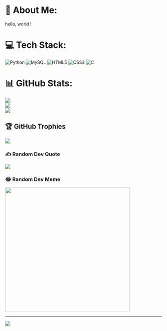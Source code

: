 # 💫 About Me:
hello, world !


# 💻 Tech Stack:
![Python](https://img.shields.io/badge/python-3670A0?style=for-the-badge&logo=python&logoColor=ffdd54) ![MySQL](https://img.shields.io/badge/mysql-%2300000f.svg?style=for-the-badge&logo=mysql&logoColor=white) ![HTML5](https://img.shields.io/badge/html5-%23E34F26.svg?style=for-the-badge&logo=html5&logoColor=white) ![CSS3](https://img.shields.io/badge/css3-%231572B6.svg?style=for-the-badge&logo=css3&logoColor=white) ![C](https://img.shields.io/badge/c-%2300599C.svg?style=for-the-badge&logo=c&logoColor=white)
# 📊 GitHub Stats:
![](https://github-readme-stats.vercel.app/api?username=fernandovales&theme=tokyonight&hide_border=false&include_all_commits=false&count_private=false)<br/>
![](https://github-readme-streak-stats.herokuapp.com/?user=fernandovales&theme=tokyonight&hide_border=false)<br/>
![](https://github-readme-stats.vercel.app/api/top-langs/?username=fernandovales&theme=tokyonight&hide_border=false&include_all_commits=false&count_private=false&layout=compact)

## 🏆 GitHub Trophies
![](https://github-profile-trophy.vercel.app/?username=fernandovales&theme=radical&no-frame=false&no-bg=true&margin-w=4)

### ✍️ Random Dev Quote
![](https://quotes-github-readme.vercel.app/api?type=horizontal&theme=radical)

### 😂 Random Dev Meme
<img src='https://www.google.com/url?sa=i&url=https%3A%2F%2Fbr.ifunny.co%2Ftags%2Fprogramacao&psig=AOvVaw1Gfbh5v1YmEvX-t66zEvsW&ust=1715286029976000&source=images&cd=vfe&opi=89978449&ved=0CBIQjRxqFwoTCLCHic3w_oUDFQAAAAAdAAAAABAE' style="height: 400px;"/>

---
[![](https://visitcount.itsvg.in/api?id=fernandovales&icon=0&color=0)](https://visitcount.itsvg.in)

<!-- Proudly created with GPRM ( https://gprm.itsvg.in ) -->
